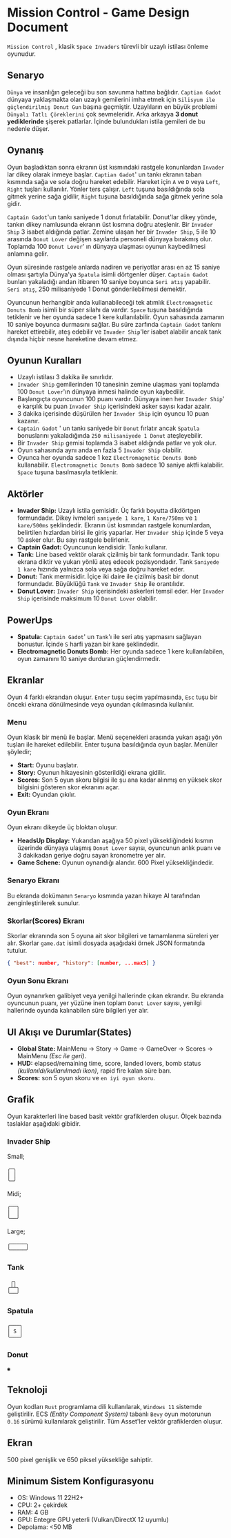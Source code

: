 # Mission Control - Game Design Document

`Mission Control` , klasik `Space Invaders` türevli bir uzaylı istilası önleme oyunudur.

## Senaryo

`Dünya` ve insanlığın geleceği bu son savunma hattına bağlıdır. `Captian Gadot` dünyaya yaklaşmakta olan uzaylı gemilerini imha etmek için `Silisyum ile güçlendirilmiş Donut Gun` başına geçmiştir. Uzaylıların en büyük problemi `Dünyalı Tatlı Çöreklerini` çok sevmeleridir. Arka arkayya **3 donut yediklerinde** şişerek patlarlar. İçinde bulundukları istila gemileri de bu nedenle düşer.

## Oynanış

Oyun başladıktan sonra ekranın üst kısmındaki rastgele konunlardan `Invader` lar dikey olarak inmeye başlar. `Captian Gadot`' un tankı ekranın taban kısmında sağa ve sola doğru hareket edebilir. Hareket için `A` ve `D` veya `Left`, `Right` tuşları kullanılır. Yönler ters çalışır. `Left` tuşuna basıldığında sola gitmek yerine sağa gidilir, `Right` tuşuna basıldığında sağa gitmek yerine sola gidir.

`Captain Gadot`'un tankı saniyede 1 donut fırlatabilir. Donut'lar dikey yönde, tankın dikey namlusunda ekranın üst kısmına doğru ateşlenir. Bir `Invader Ship` 3 isabet aldığında patlar. Zemine ulaşan her bir `Invader Ship`, 5 ile 10 arasında `Donut Lover` değişen sayılarda personeli dünyaya bırakmış olur. Toplamda 100 `Donut Lover`' ın dünyaya ulaşması oyunun kaybedilmesi anlamına gelir.

Oyun süresinde rastgele anlarda nadiren ve periyotlar arası en az 15 saniye olması şartıyla Dünya'ya `Spatula` isimli dörtgenler düşer. `Captain Gadot` bunları yakaladığı andan itibaren 10 saniye boyunca `Seri atış` yapabilir. `Seri atış`, 250 milisaniyede 1 Donut gönderilebilmesi demektir.

Oyuncunun herhangibir anda kullanabileceği tek atımlık `Electromagnetic Donuts Bomb` isimli bir süper silahı da vardır. `Space` tuşuna basıldığında tetiklenir ve her oyunda sadece 1 kere kullanılabilir. Oyun sahasında zamanın 10 saniye boyunca durmasını sağlar. Bu süre zarfında `Captain Gadot` tankını hareket ettirebilir, ateş edebilir ve `Invader Ship`'ler isabet alabilir ancak tank dışında hiçbir nesne hareketine devam etmez.

## Oyunun Kuralları

- Uzaylı istilası 3 dakika ile sınırlıdır.
- `Invader Ship` gemilerinden 10 tanesinin zemine ulaşması yani toplamda 100 `Donut Lover`'ın dünyaya inmesi halinde oyun kaybedilir.
- Başlangıçta oyuncunun 100 puanı vardır. Dünyaya inen her `Invader Ship`' e karşılık bu puan `Invader Ship` içerisindeki asker sayısı kadar azalır.
- 3 dakika içerisinde düşürülen her `Invader Ship` için oyuncu 10 puan kazanır.
- `Captain Gadot` ' un tankı saniyede bir `Donut` fırlatır ancak `Spatula` bonuslarını yakaladığında `250 milisaniyede 1 Donut` ateşleyebilir.
- Bir `Invader Ship` gemisi toplamda 3 isabet aldığında patlar ve yok olur.
- Oyun sahasında aynı anda en fazla 5 `Invader Ship` olabilir.
- Oyunca her oyunda sadece 1 kez `Electromagnetic Donuts Bomb` kullanabilir. `Electromagnetic Donuts Bomb` sadece 10 saniye aktfi kalabilir. `Space` tuşuna basılmasıyla tetiklenir.

## Aktörler

- **Invader Ship:** Uzaylı istila gemisidir. Üç farklı boyutta dikdörtgen formundadır. Dikey ivmeleri `saniyede 1 kare`, `1 Kare/750ms` ve `1 kare/500ms` şeklindedir. Ekranın üst kısmından rastgele konumlardan, belirtilen hızlardan birisi ile giriş yaparlar. Her `Invader Ship` içinde 5 veya 10 asker olur. Bu sayı rastgele belirlenir.
- **Captain Gadot:** Oyuncunun kendisidir. Tankı kullanır.
- **Tank:** Line based vektör olarak çizilmiş bir tank formundadır. Tank topu ekrana diktir ve yukarı yönlü ateş edecek pozisyondadır. Tank `Saniyede 1 kare` hızında yalnızca sola veya sağa doğru hareket eder.
- **Donut:** Tank mermisidir. İçiçe iki daire ile çizilmiş basit bir donut formundadır. Büyüklüğü `Tank` ve `Invader Ship` ile orantılıdır.
- **Donut Lover:** `Invader Ship` içerisindeki askerleri temsil eder. Her `Invader Ship` içerisinde maksimum 10 `Donut Lover` olabilir.

## PowerUps

- **Spatula:** `Captain Gadot`' un `Tank`'ı ile seri atış yapmasını sağlayan bonustur. İçinde `S` harfi yazan bir kare şeklindedir.
- **Electromagnetic Donuts Bomb:** Her oyunda sadece 1 kere kullanılabilen, oyun zamanını 10 saniye durduran güçlendirmedir.

## Ekranlar

Oyun 4 farklı ekrandan oluşur. `Enter` tuşu seçim yapılmasında, `Esc` tuşu bir önceki ekrana dönülmesinde veya oyundan çıkılmasında kullanılır.

### Menu

Oyun klasik bir menü ile başlar. Menü seçenekleri arasında yukarı aşağı yön tuşları ile hareket edilebilir. Enter tuşuna basıldığında oyun başlar. Menüler şöyledir;

- **Start:** Oyunu başlatır.
- **Story:** Oyunun hikayesinin gösterildiği ekrana gidilir.
- **Scores:** Son 5 oyun skoru bilgisi ile şu ana kadar alınmış en yüksek skor bilgisini gösteren skor ekranını açar.
- **Exit:** Oyundan çıkılır.

### Oyun Ekranı

Oyun ekranı dikeyde üç bloktan oluşur.

- **HeadsUp Display:** Yukarıdan aşağıya 50 pixel yüksekliğindeki kısmın üzerinde dünyaya ulaşmış `Donut Lover` sayısı, oyuncunun anlık puanı ve 3 dakikadan geriye doğru sayan kronometre yer alır.
- **Game Schene:** Oyunun oynandığı alandır. 600 Pixel yüksekliğindedir.

### Senaryo Ekranı

Bu ekranda dokümanın `Senaryo` kısmında yazan hikaye AI tarafından zenginleştirilerek sunulur.

### Skorlar(Scores) Ekranı

Skorlar ekranında son 5 oyuna ait skor bilgileri ve tamamlanma süreleri yer alır. Skorlar `game.dat` isimli dosyada aşağıdaki örnek JSON formatında tutulur.

```json
{ "best": number, "history": [number, ...max5] }
```

### Oyun Sonu Ekranı

Oyun oynanırken galibiyet veya yenilgi hallerinde çıkan ekrandır. Bu ekranda oyuncunun puanı, yer yüzüne inen toplam `Donut Lover` sayısı, yenilgi hallerinde oyunda kalınabilen süre bilgileri yer alır.

## UI Akışı ve Durumlar(States)

- **Global State:** MainMenu → Story → Game → GameOver → Scores → MainMenu *(Esc ile geri)*.
- **HUD:** elapsed/remaining time, score, landed lovers, bomb status *(kullanıldı/kullanılmadı ikon)*, rapid fire kalan süre barı.
- **Scores:** son 5 oyun skoru ve `en iyi oyun skoru`.

## Grafik

Oyun karakterleri line based basit vektör grafiklerden oluşur. Ölçek bazında taslaklar aşağıdaki gibidir.

### Invader Ship

Small;

```text
╭─╮
│ │
╰─╯
```

Midi;

```text
╭──╮
│  │
╰──╯
```

Large;

```text
╭─────╮
╰─────╯
```

### Tank

```text
 ╭╮ 
╭┴┴╮
╰──╯ 
```

### Spatula

```text
╭───╮
│ S │
╰───╯
```

### Donut

```text
◉
```

## Teknoloji

Oyun kodları `Rust` programlama dili kullanılarak, `Windows 11` sistemde geliştirilir. ECS _(Entity Component System)_ tabanlı `Bevy` oyun motorunun `0.16` sürümü kullanılarak geliştirilir. Tüm Asset'ler vektör grafiklerden oluşur.

## Ekran

500 pixel genişlik ve 650 piksel yüksekliğe sahiptir.

## Minimum Sistem Konfigurasyonu

- OS: Windows 11 22H2+
- CPU: 2+ çekirdek
- RAM: 4 GB
- GPU: Entegre GPU yeterli (Vulkan/DirectX 12 uyumlu)
- Depolama: <50 MB
